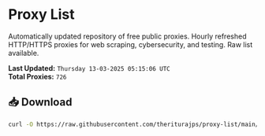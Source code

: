# Proxy List

Automatically updated repository of free public proxies. Hourly refreshed HTTP/HTTPS proxies for web scraping, cybersecurity, and testing. Raw list available.

**Last Updated:** `Thursday 13-03-2025 05:15:06 UTC`  
**Total Proxies:** `726`

## 📥 Download
```bash
curl -O https://raw.githubusercontent.com/theriturajps/proxy-list/main/proxies.txt
